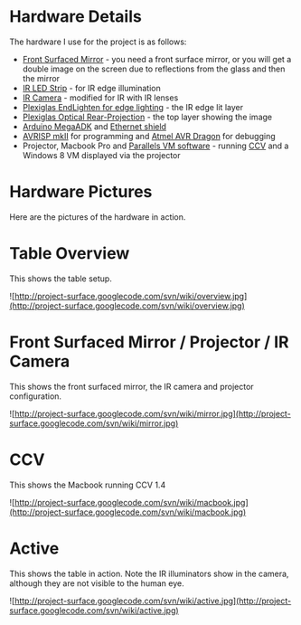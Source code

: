# Hardware Details #

The hardware I use for the project is as follows:
  * [Front Surfaced Mirror](http://www.scientificmirrors.co.uk/Autocue%20and%20FS%20Mirrors.html) - you need a front surface mirror, or you will get a double image on the screen due to reflections from the glass and then the mirror
  * [IR LED Strip](http://www.environmentallights.com/led-infrared-lights-and-multi-touch/infrared-led-strips.html) - for IR edge illumination
  * [IR Camera](http://www.environmentallights.com/led-infrared-lights-and-multi-touch/infrared-cameras.html) - modified for IR with IR lenses
  * [Plexiglas EndLighten for edge lighting](http://www.plexiglas-shop.com/GB/en/for-edge-lighting-e05pqpl8s5f/plexiglas-led-endlighten-clear-0n002-xl-5q8tjs41zyt~p.html) - the IR edge lit layer
  * [Plexiglas Optical Rear-Projection](http://www.plexiglas-shop.com/GB/en/for-rear-projection-7qve7vsnwdc/plexiglas-optical-rp-grey-7d006-rp-8guhyczg9ll~p.html) - the top layer showing the image
  * [Arduino MegaADK](http://arduino.cc/en/Main/ArduinoBoardADK) and [Ethernet shield](http://arduino.cc/en/Main/ArduinoEthernetShield)
  * [AVRISP mkII](http://www.atmel.com/tools/AVRISPMKII.aspx) for programming and [Atmel AVR Dragon](http://www.atmel.com/tools/avrdragon.aspx) for debugging
  * Projector, Macbook Pro and [Parallels VM software](http://www.parallels.com/uk/) - running [CCV](http://ccv.nuigroup.com/) and a Windows 8 VM displayed via the projector


# Hardware Pictures #

Here are the pictures of the hardware in action.


# Table Overview #

This shows the table setup.

![http://project-surface.googlecode.com/svn/wiki/overview.jpg](http://project-surface.googlecode.com/svn/wiki/overview.jpg)


# Front Surfaced Mirror / Projector / IR Camera #

This shows the front surfaced mirror, the IR camera and projector configuration.

![http://project-surface.googlecode.com/svn/wiki/mirror.jpg](http://project-surface.googlecode.com/svn/wiki/mirror.jpg)


# CCV #

This shows the Macbook running CCV 1.4

![http://project-surface.googlecode.com/svn/wiki/macbook.jpg](http://project-surface.googlecode.com/svn/wiki/macbook.jpg)


# Active #

This shows the table in action. Note the IR illuminators show in the camera, although they are not visible to the human eye.

![http://project-surface.googlecode.com/svn/wiki/active.jpg](http://project-surface.googlecode.com/svn/wiki/active.jpg)